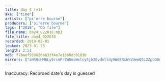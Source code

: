 ```yaml
---
title: day 4 (v1)
aka: ["time"]
artists: ["pi'erre bourne"]
producers: ["pi'erre bourne"]
tags: ["2018", "OG file"]
file_name: day4_022018.mp3
file_title: day4_022018
recorded: 2018-02-01
leaked: 2023-01-26
length: 2:51
md5: f7baef508626a633f4e7e18b0dc0103b
mirrors: ["aHR0cHM6Ly9rcmFrZW5maWxlcy5jb20vdmlldy9WdERxWkVUemQ5L2ZpbGUuaHRtbA==", "aHR0cHM6Ly9kYnJlZS5vcmcvdi82MmIwNTc="]
---
```

Inaccuracy: Recorded date's day is guessed
